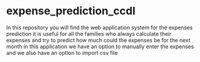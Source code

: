 # expense_prediction_ccdl
In this repository you will find the web application system for the expenses prediction it is useful for all the families who always calculate their expenses and try to predict how much could the expenses be for the next month in this application we have an option to manually enter the expenses and we also have an option to import csv file
